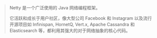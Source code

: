 

> Netty 是一个广泛使用的 Java 网络编程框架。
>
> 它活跃和成长于用户社区，像大型公司 Facebook 和 Instagram 以及流行 开源项目如 Infinispan, HornetQ, Vert.x, Apache Cassandra 和 Elasticsearch 等，都利用其强大的对于网络抽象的核心代码。



